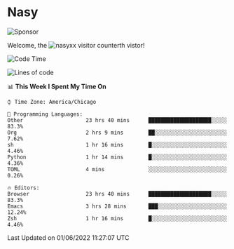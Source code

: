 # Nasy

<!--
<p align="center">
<img height="200" src="https://github-readme-stats.vercel.app/api?username=nasyxx&count_private=true&show_icons=true&theme=dracula&include_all_commits=true"/>
<img height="200" src="https://github-readme-stats.vercel.app/api/top-langs/?username=nasyxx&theme=dracula&hide=html,jupyter+notebook&count_private=true&show_icons=true"/>
</p>

  
----------------
-->

![Sponsor](https://img.shields.io/static/v1.svg?label=Sponsor&message=%E2%9D%A4&logo=GitHub&style=flat&color=pink)
 
Welcome, the ![nasyxx visitor counter](https://count.getloli.com/get/@nasyxx?theme=rule34)th vistor!
 
<!--START_SECTION:waka-->
![Code Time](http://img.shields.io/badge/Code%20Time-2%2C444%20hrs%2040%20mins-blue)

![Lines of code](https://img.shields.io/badge/From%20Hello%20World%20I%27ve%20Written-5%20Million%20lines%20of%20code-blue)

📊 **This Week I Spent My Time On** 

```text
⌚︎ Time Zone: America/Chicago

💬 Programming Languages: 
Other                    23 hrs 40 mins      ████████████████████░░░░░   83.3% 
Org                      2 hrs 9 mins        ██░░░░░░░░░░░░░░░░░░░░░░░   7.62% 
sh                       1 hr 16 mins        █░░░░░░░░░░░░░░░░░░░░░░░░   4.46% 
Python                   1 hr 14 mins        █░░░░░░░░░░░░░░░░░░░░░░░░   4.36% 
TOML                     4 mins              ░░░░░░░░░░░░░░░░░░░░░░░░░   0.26%

🔥 Editors: 
Browser                  23 hrs 40 mins      ████████████████████░░░░░   83.3% 
Emacs                    3 hrs 28 mins       ███░░░░░░░░░░░░░░░░░░░░░░   12.24% 
Zsh                      1 hr 16 mins        █░░░░░░░░░░░░░░░░░░░░░░░░   4.46%

```


 Last Updated on 01/06/2022 11:27:07 UTC
<!--END_SECTION:waka-->

<!-- ![visitors](https://visitor-badge.laobi.icu/badge?page_id=nasyxx.nasyxx) -->
